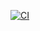 [![CI](https://github.com/open-run-org/archive/actions/workflows/ci.yaml/badge.svg)](https://github.com/open-run-org/archive/actions/workflows/ci.yaml)